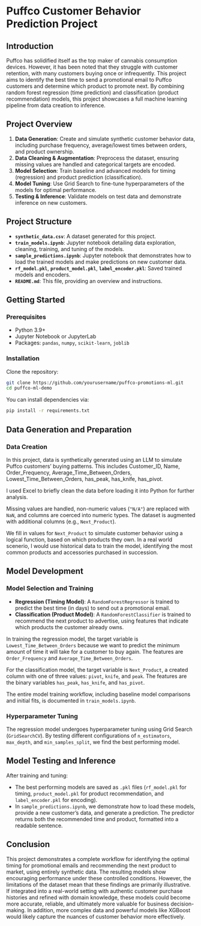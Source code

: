 # Puffco Customer Behavior Prediction Project

## Introduction

Puffco has solidified itself as the top maker of cannabis consumption devices. However, it has been noted that they struggle with customer retention, with many customers buying once or infrequently. This project aims to identify the best time to send a promotional email to Puffco customers and determine which product to promote next. By combining random forest regression (time prediction) and classification (product recommendation) models, this project showcases a full machine learning pipeline from data creation to inference.

## Project Overview

1. **Data Generation**: Create and simulate synthetic customer behavior data, including purchase frequency, average/lowest times between orders, and product ownership.
2. **Data Cleaning & Augmentation**: Preprocess the dataset, ensuring missing values are handled and categorical targets are encoded.
3. **Model Selection**: Train baseline and advanced models for timing (regression) and product prediction (classification).
4. **Model Tuning**: Use Grid Search to fine-tune hyperparameters of the models for optimal performance.
5. **Testing & Inference**: Validate models on test data and demonstrate inference on new customers.

## Project Structure

- **`synthetic_data.csv`**: A dataset generated for this project.
- **`train_models.ipynb`**: Jupyter notebook detailing data exploration, cleaning, training, and tuning of the models.
- **`sample_predictions.ipynb`**: Jupyter notebook that demonstrates how to load the trained models and make predictions on new customer data.
- **`rf_model.pkl`**, **`product_model.pkl`**, **`label_encoder.pkl`**: Saved trained models and encoders.
- **`README.md`**: This file, providing an overview and instructions.

## Getting Started

### Prerequisites

- Python 3.9+
- Jupyter Notebook or JupyterLab
- Packages: `pandas`, `numpy`, `scikit-learn`, `joblib`

### Installation

Clone the repository:

```bash
git clone https://github.com/yourusername/puffco-promotions-ml.git
cd puffco-ml-demo
```

You can install dependencies via:

```bash
pip install -r requirements.txt
```

## Data Generation and Preparation

### Data Creation

In this project, data is synthetically generated using an LLM to simulate Puffco customers’ buying patterns. This includes Customer_ID, Name, Order_Frequency, Average_Time_Between_Orders, Lowest_Time_Between_Orders, has_peak, has_knife, has_pivot.

I used Excel to briefly clean the data before loading it into Python for further analysis.

Missing values are handled, non-numeric values (`"N/A"`) are replaced with `NaN`, and columns are coerced into numeric types. The dataset is augmented with additional columns (e.g., `Next_Product`).  

We fill in values for `Next_Product` to simulate customer behavior using a logical function, based on which products they own. In a real world scenerio, I would use historical data to train the model, identifying the most common products and accessories purchased in succession.

## Model Development

### Model Selection and Training

- **Regression (Timing Model)**: A `RandomForestRegressor` is trained to predict the best time (in days) to send out a promotional email.
- **Classification (Product Model)**: A `RandomForestClassifier` is trained to recommend the next product to advertise, using features that indicate which products the customer already owns.

In training the regression model, the target variable is `Lowest_Time_Between_Orders` because we want to predict the minimum amount of time it will take for a customer to buy again. The features are `Order_Frequency` and `Average_Time_Between_Orders`.

For the classification model, the target variable is `Next_Product`, a created column with one of three values: `pivot`, `knife`, and `peak`. The features are the binary variables `has_peak`, `has_knife`, and `has_pivot`.

The entire model training workflow, including baseline model comparisons and initial fits, is documented in `train_models.ipynb`.

### Hyperparameter Tuning

The regression model undergoes hyperparameter tuning using Grid Search (`GridSearchCV`). By testing different configurations of `n_estimators`, `max_depth`, and `min_samples_split`, we find the best performing model.

## Model Testing and Inference

After training and tuning:

- The best performing models are saved as `.pkl` files (`rf_model.pkl` for timing, `product_model.pkl` for product recommendation, and `label_encoder.pkl` for encoding).
- In `sample_predictions.ipynb`, we demonstrate how to load these models, provide a new customer’s data, and generate a prediction. The predictor returns both the recommended time and product, formatted into a readable sentence.

## Conclusion

This project demonstrates a complete workflow for identifying the optimal timing for promotional emails and recommending the next product to market, using entirely synthetic data. The resulting models show encouraging performance under these controlled conditions. However, the limitations of the dataset mean that these findings are primarily illustrative. If integrated into a real-world setting with authentic customer purchase histories and refined with domain knowledge, these models could become more accurate, reliable, and ultimately more valuable for business decision-making. In addition, more complex data and powerful models like XGBoost would likely capture the nuances of customer behavior more effectively. 

